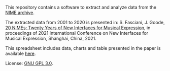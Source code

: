 This repository contains a software to extract and analyze data from the [NIME archive](https://www.nime.org/).

The extracted data from 2001 to 2020 is presented in:
S. Fasciani, J. Goode, [20 NIMEs: Twenty Years of New Interfaces for Musical Expression](https://nime.pubpub.org/pub/piegwp66), in proceedings of 2021 International Conference on New Interfaces for Musical Expression, Shanghai, China, 2021.

This spreadsheet includes data, charts and table presented in the paper is available [here](https://docs.google.com/spreadsheets/d/134zxeEhhXp3o7G_S1oDVjDymPuj2J3Wj3ftEAdOEo8g/edit?usp=sharing).

License: [GNU GPL 3.0](https://www.gnu.org/licenses/gpl-3.0.html).
